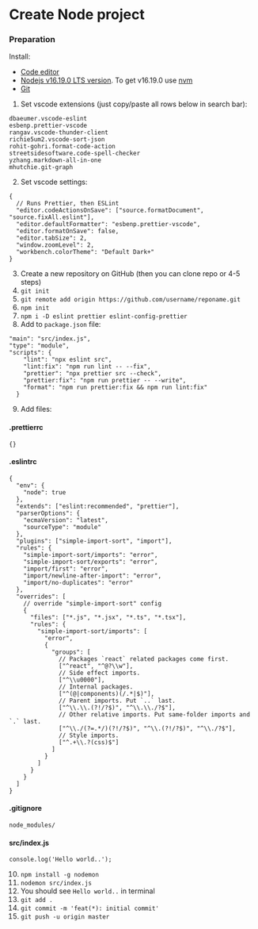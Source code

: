# Create Node project

### Preparation

Install:

- [Code editor](https://code.visualstudio.com/)
- [Nodejs v16.19.0 LTS version](https://nodejs.org/en/). To get v16.19.0 use [nvm](https://github.com/nvm-sh/nvm)
- [Git](https://git-scm.com/)

1. Set vscode extensions (just copy/paste all rows below in search bar):

```
dbaeumer.vscode-eslint
esbenp.prettier-vscode
rangav.vscode-thunder-client
richie5um2.vscode-sort-json
rohit-gohri.format-code-action
streetsidesoftware.code-spell-checker
yzhang.markdown-all-in-one
mhutchie.git-graph
```

2. Set vscode settings:

```
{
  // Runs Prettier, then ESLint
  "editor.codeActionsOnSave": ["source.formatDocument", "source.fixAll.eslint"],
  "editor.defaultFormatter": "esbenp.prettier-vscode",
  "editor.formatOnSave": false,
  "editor.tabSize": 2,
  "window.zoomLevel": 2,
  "workbench.colorTheme": "Default Dark+"
}
```

3. Create a new repository on GitHub (then you can clone repo or 4-5 steps)
4. `git init`
5. `git remote add origin https://github.com/username/reponame.git`
6. `npm init`
7. `npm i -D eslint prettier eslint-config-prettier`
8. Add to `package.json` file:

```
"main": "src/index.js",
"type": "module",
"scripts": {
    "lint": "npx eslint src",
    "lint:fix": "npm run lint -- --fix",
    "prettier": "npx prettier src --check",
    "prettier:fix": "npm run prettier -- --write",
    "format": "npm run prettier:fix && npm run lint:fix"
  }
```

9. Add files:

#### .prettierrc

```
{}
```

#### .eslintrc

```
{
  "env": {
    "node": true
  },
  "extends": ["eslint:recommended", "prettier"],
  "parserOptions": {
    "ecmaVersion": "latest",
    "sourceType": "module"
  },
  "plugins": ["simple-import-sort", "import"],
  "rules": {
    "simple-import-sort/imports": "error",
    "simple-import-sort/exports": "error",
    "import/first": "error",
    "import/newline-after-import": "error",
    "import/no-duplicates": "error"
  },
  "overrides": [
    // override "simple-import-sort" config
    {
      "files": ["*.js", "*.jsx", "*.ts", "*.tsx"],
      "rules": {
        "simple-import-sort/imports": [
          "error",
          {
            "groups": [
              // Packages `react` related packages come first.
              ["^react", "^@?\\w"],
              // Side effect imports.
              ["^\\u0000"],
              // Internal packages.
              ["^(@|components)(/.*|$)"],
              // Parent imports. Put `..` last.
              ["^\\.\\.(?!/?$)", "^\\.\\./?$"],
              // Other relative imports. Put same-folder imports and `.` last.
              ["^\\./(?=.*/)(?!/?$)", "^\\.(?!/?$)", "^\\./?$"],
              // Style imports.
              ["^.+\\.?(css)$"]
            ]
          }
        ]
      }
    }
  ]
}
```

#### .gitignore

```
node_modules/
```

#### src/index.js

```
console.log('Hello world..');
```

10. `npm install -g nodemon`
11. `nodemon src/index.js`
12. You should see `Hello world..` in terminal
13. `git add .`
14. `git commit -m 'feat(*): initial commit'`
15. `git push -u origin master`

